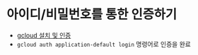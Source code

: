 # 아이디/비밀번호를 통한 인증하기

- [gcloud 설치 및 인증](https://ahniverson.tistory.com/42)
- `gcloud auth application-default login` 명령어로 인증을 완료